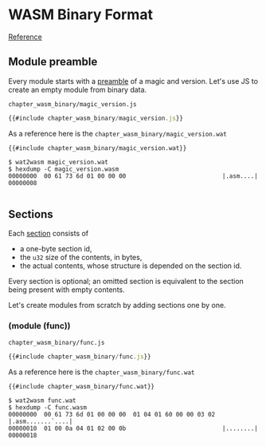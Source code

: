 # WASM Binary Format

[Reference](https://webassembly.github.io/spec/core/binary/index.html)

## Module preamble

Every module starts with a [preamble](https://webassembly.github.io/spec/core/binary/modules.html#binary-module) of a magic and version. Let's use JS to create an empty module from binary data.

`chapter_wasm_binary/magic_version.js`
```javascript
{{#include chapter_wasm_binary/magic_version.js}}
```

As a reference here is the `chapter_wasm_binary/magic_version.wat`

```
{{#include chapter_wasm_binary/magic_version.wat}}
```

```console
$ wat2wasm magic_version.wat
$ hexdump -C magic_version.wasm
00000000  00 61 73 6d 01 00 00 00                           |.asm....|
00000008
```

<pre id="magic_version"></pre>
<script src="chapter_wasm_binary/magic_version.js"></script>

## Sections

Each [section](https://webassembly.github.io/spec/core/binary/modules.html#binary-section) consists of

- a one-byte section id,
- the `u32` size of the contents, in bytes,
- the actual contents, whose structure is depended on the section id.

Every section is optional; an omitted section is equivalent to the section being present with empty contents.

Let's create modules from scratch by adding sections one by one.

### (module (func))

`chapter_wasm_binary/func.js`
```javascript
{{#include chapter_wasm_binary/func.js}}
```

As a reference here is the `chapter_wasm_binary/func.wat`
```
{{#include chapter_wasm_binary/func.wat}}
```

```console
$ wat2wasm func.wat
$ hexdump -C func.wasm
00000000  00 61 73 6d 01 00 00 00  01 04 01 60 00 00 03 02  |.asm.......`....|
00000010  01 00 0a 04 01 02 00 0b                           |........|
00000018
```

<pre id="func"></pre>
<script src="chapter_wasm_binary/func.js"></script>
